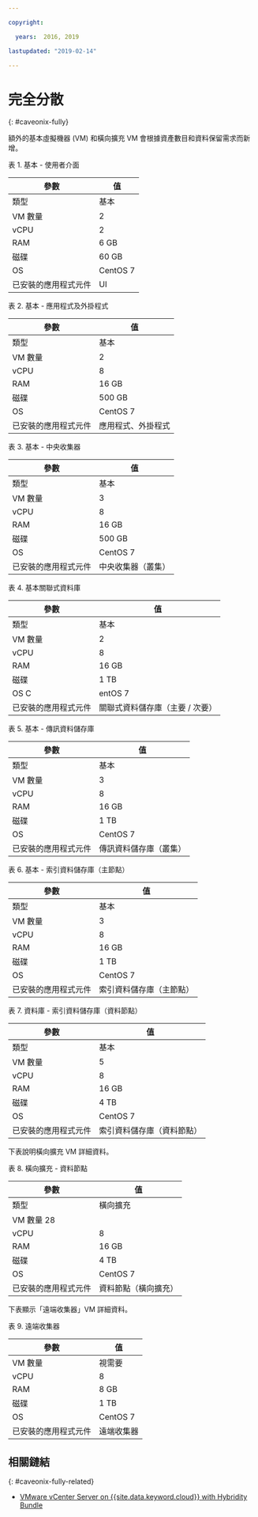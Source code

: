 ```yaml
---

copyright:

  years:  2016, 2019

lastupdated: "2019-02-14"

---
```


# 完全分散
{: #caveonix-fully}

額外的基本虛擬機器 (VM) 和橫向擴充 VM 會根據資產數目和資料保留需求而新增。

表 1. 基本 - 使用者介面

|參數	| 值  |
|---|---|
|類型	| 基本 |
|VM 數量	|2 |
|vCPU	|2 |
|RAM	|6 GB|
|磁碟 |60 GB|
|OS	|CentOS 7|
|已安裝的應用程式元件|UI|

表 2. 基本 - 應用程式及外掛程式

|參數	| 值  |
|---|---|
|類型	| 基本 |
|VM 數量	|2 |
|vCPU	| 8                                   |
|RAM	| 16 GB |
|磁碟 |500 GB|
|OS	|CentOS 7|
|已安裝的應用程式元件|應用程式、外掛程式|

表 3. 基本 - 中央收集器

|參數	| 值  |
|---|---|
|類型	| 基本 |
|VM 數量	|3 |
|vCPU	|8 |
|RAM	| 16 GB |
|磁碟 |500 GB |
|OS	|CentOS 7 |
|已安裝的應用程式元件|中央收集器（叢集）|

表 4. 基本關聯式資料庫

|參數	| 值  |
|---|---|
|類型	| 基本 |
|VM 數量	|2 |
|vCPU	|8 |
|RAM	| 16 GB |
|磁碟 |1 TB |
|OS	C|entOS 7 |
|已安裝的應用程式元件|關聯式資料儲存庫（主要 / 次要）|

表 5. 基本 - 傳訊資料儲存庫

|參數	| 值  |
|---|---|
|類型	| 基本 |
|VM 數量	|3 |
|vCPU	|8 |
|RAM	| 16 GB |
|磁碟 |1 TB |
|OS	|CentOS 7 |
|已安裝的應用程式元件|傳訊資料儲存庫（叢集）|

表 6. 基本 - 索引資料儲存庫（主節點）

|參數	| 值  |
|---|---|
|類型	| 基本 |
|VM 數量	|3 |
|vCPU	|8 |
|RAM	| 16 GB |
|磁碟 |1 TB |
|OS	|CentOS 7 |
|已安裝的應用程式元件|索引資料儲存庫（主節點）|

表 7. 資料庫 - 索引資料儲存庫（資料節點）

|參數	| 值  |
|---|---|
|類型	| 基本 |
|VM 數量	|5 |
|vCPU	|8 |
|RAM	| 16 GB |
|磁碟 |4 TB |
|OS	|CentOS 7 |
|已安裝的應用程式元件|索引資料儲存庫（資料節點）|

下表說明橫向擴充 VM 詳細資料。

表 8. 橫向擴充 - 資料節點

|參數	| 值  |
|---|---|
|類型	|橫向擴充 |
|VM 數量	28 |
|vCPU	|8 |
|RAM	| 16 GB |
|磁碟 |4 TB |
|OS	|CentOS 7 |
|已安裝的應用程式元件|資料節點（橫向擴充）|

下表顯示「遠端收集器」VM 詳細資料。

表 9. 遠端收集器

|參數	| 值  |
|---|---|
|VM 數量	|視需要|
|vCPU	|8 |
|RAM	| 8 GB          |
|磁碟 |1 TB |
|OS	|CentOS 7 |
|已安裝的應用程式元件|遠端收集器|

## 相關鏈結
{: #caveonix-fully-related}

* [VMware vCenter Server on {{site.data.keyword.cloud}} with Hybridity Bundle](/docs/services/vmwaresolutions/archiref/vcs?topic=vmware-solutions-vcs-hybridity-intro)
